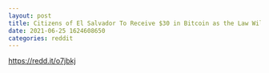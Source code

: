 ```yaml
--- 
layout: post 
title: Citizens of El Salvador To Receive $30 in Bitcoin as the Law Will be Implemented In September 
date: 2021-06-25 1624608650 
categories: reddit 
--- 
```

https://redd.it/o7jbkj